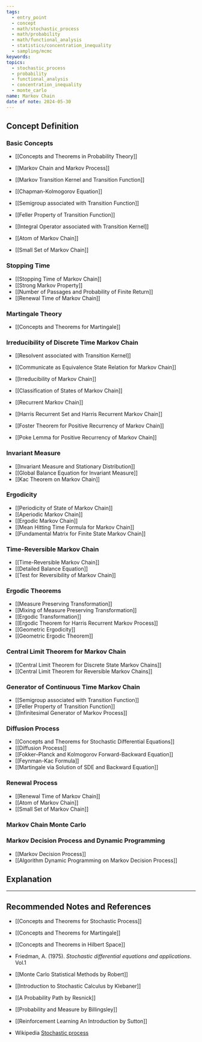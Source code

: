 ```yaml
---
tags:
  - entry_point
  - concept
  - math/stochastic_process
  - math/probability
  - math/functional_analysis
  - statistics/concentration_inequality
  - sampling/mcmc
keywords: 
topics:
  - stochastic_process
  - probability
  - functional_analysis
  - concentration_inequality
  - monte_carlo
name: Markov Chain
date of note: 2024-05-30
---
```


## Concept Definition

### Basic Concepts

- [[Concepts and Theorems in Probability Theory]]

- [[Markov Chain and Markov Process]]
- [[Markov Transition Kernel and Transition Function]]
- [[Chapman-Kolmogorov Equation]]

- [[Semigroup associated with Transition Function]]
- [[Feller Property of Transition Function]]
- [[Integral Operator associated with Transition Kernel]]

- [[Atom of Markov Chain]]
- [[Small Set of Markov Chain]]

### Stopping Time

- [[Stopping Time of Markov Chain]]
- [[Strong Markov Property]]
- [[Number of Passages and Probability of Finite Return]]
- [[Renewal Time of Markov Chain]]

### Martingale Theory

- [[Concepts and Theorems for Martingale]]


### Irreducibility of Discrete Time Markov Chain

- [[Resolvent associated with Transition Kernel]]
- [[Communicate as Equivalence State Relation for Markov Chain]]
- [[Irreducibility of Markov Chain]]
- [[Classification of States of Markov Chain]]
- [[Recurrent Markov Chain]]
- [[Harris Recurrent Set and Harris Recurrent Markov Chain]]


- [[Foster Theorem for Positive Recurrency of Markov Chain]]
- [[Poke Lemma for Positive Recurrency of Markov Chain]]

### Invariant Measure

- [[Invariant Measure and Stationary Distribution]]
- [[Global Balance Equation for Invariant Measure]]
- [[Kac Theorem on Markov Chain]]

### Ergodicity

- [[Periodicity of State of Markov Chain]]
- [[Aperiodic Markov Chain]]
- [[Ergodic Markov Chain]]
- [[Mean Hitting Time Formula for Markov Chain]]
- [[Fundamental Matrix for Finite State Markov Chain]]

### Time-Reversible Markov Chain

- [[Time-Reversible Markov Chain]]
- [[Detailed Balance Equation]]
- [[Test for Reversibility of Markov Chain]]


### Ergodic Theorems


- [[Measure Preserving Transformation]]
- [[Mixing of Measure Preserving Transformation]]
- [[Ergodic Transformation]]
- [[Ergodic Theorem for Harris Recurrent Markov Process]]
- [[Geometric Ergodicity]]
- [[Geometric Ergodic Theorem]]

### Central Limit Theorem for Markov Chain

- [[Central Limit Theorem for Discrete State Markov Chains]]
- [[Central Limit Theorem for Reversible Markov Chains]]


### Generator of Continuous Time Markov Chain

- [[Semigroup associated with Transition Function]]
- [[Feller Property of Transition Function]]
- [[Infinitesimal Generator of Markov Process]]

### Diffusion Process

- [[Concepts and Theorems for Stochastic Differential Equations]]
- [[Diffusion Process]]
- [[Fokker–Planck and Kolmogorov Forward-Backward Equation]]
- [[Feynman-Kac Formula]]
- [[Martingale via Solution of SDE and Backward Equation]]

### Renewal Process

- [[Renewal Time of Markov Chain]]
- [[Atom of Markov Chain]]
- [[Small Set of Markov Chain]]


### Markov Chain Monte Carlo 





### Markov Decision Process and Dynamic Programming

- [[Markov Decision Process]]
- [[Algorithm Dynamic Programming on Markov Decision Process]]



## Explanation





-----------
##  Recommended Notes and References


- [[Concepts and Theorems for Stochastic Process]]
- [[Concepts and Theorems for Martingale]]
- [[Concepts and Theorems in Hilbert Space]]


- Friedman, A. (1975). *Stochastic differential equations and applications*. Vol.1
- [[Monte Carlo Statistical Methods by Robert]]
- [[Introduction to Stochastic Calculus by Klebaner]]


- [[A Probability Path by Resnick]]
- [[Probability and Measure by Billingsley]]

- [[Reinforcement Learning An Introduction by Sutton]]


- Wikipedia [Stochastic process](https://en.wikipedia.org/wiki/Stochastic_process)